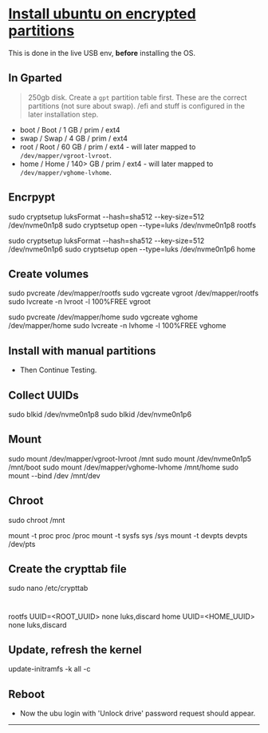 # [Install ubuntu on encrypted partitions](https://medium.com/@chrishantha/encrypting-disks-on-ubuntu-19-04-b50bfc65182a)

This is done in the live USB env, **before** installing the OS.

## In Gparted
> 250gb disk.
Create a `gpt` partition table first. These are the correct partitions (not sure about swap). /efi and stuff is configured in the later installation step.

* boot / Boot / 1 GB / prim / ext4
* swap / Swap / 4 GB / prim / ext4
* root / Root / 60 GB / prim / ext4 - will later mapped to `/dev/mapper/vgroot-lvroot`.
* home / Home / 140> GB / prim / ext4 - will later mapped to `/dev/mapper/vghome-lvhome`.

## Encrpypt

sudo cryptsetup luksFormat --hash=sha512 --key-size=512 /dev/nvme0n1p8
sudo cryptsetup open --type=luks /dev/nvme0n1p8 rootfs

sudo cryptsetup luksFormat --hash=sha512 --key-size=512 /dev/nvme0n1p6
sudo cryptsetup open --type=luks /dev/nvme0n1p6 home

## Create volumes

sudo pvcreate /dev/mapper/rootfs
sudo vgcreate vgroot /dev/mapper/rootfs
sudo lvcreate -n lvroot -l 100%FREE vgroot

sudo pvcreate /dev/mapper/home
sudo vgcreate vghome /dev/mapper/home
sudo lvcreate -n lvhome -l 100%FREE vghome

## Install with manual partitions

* Then Continue Testing.

## Collect UUIDs

sudo blkid /dev/nvme0n1p8
sudo blkid /dev/nvme0n1p6

## Mount

sudo mount /dev/mapper/vgroot-lvroot /mnt
sudo mount /dev/nvme0n1p5 /mnt/boot
sudo mount /dev/mapper/vghome-lvhome /mnt/home
sudo mount --bind /dev /mnt/dev

## Chroot

sudo chroot /mnt

mount -t proc proc /proc
mount -t sysfs sys /sys
mount -t devpts devpts /dev/pts

## Create the crypttab file

sudo nano /etc/crypttab

# <target name> <source device> <key file> <options>
rootfs UUID=<ROOT_UUID> none luks,discard
home  UUID=<HOME_UUID> none luks,discard

## Update, refresh the kernel

update-initramfs -k all -c

## Reboot

* Now the ubu login with 'Unlock drive' password request should appear.
****
